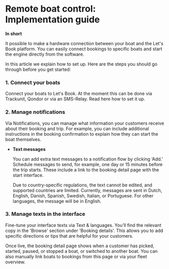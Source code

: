 # Remote boat control: Implementation guide

**In short**

It possible to make a hardware connection between your boat and the Let's Book platform. You can easily connect bookings to specific boats and start the engine directly from the software.

In this article we explain how to set up. Here are the steps you should go through before you get started:

### **1. Connect your boats**

Connect your boats to Let's Book. At the moment this can be done via Trackunit, Qondor or via an SMS-Relay. Read here how to set it up.

### **2. Manage notifications**

Via Notifications, you can manage what information your customers receive about their booking and trip. For example, you can include additional instructions in the booking confirmation to explain how they can start the boat themselves.

- **Text messages**

    You can add extra text messages to a notification flow by clicking ‘Add.’ Schedule messages to send, for example, one day or 15 minutes before the trip starts. These include a link to the booking detail page with the start interface.

    Due to country-specific regulations, the text cannot be edited, and supported countries are limited. Currently, messages are sent in Dutch, English, Danish, Spanish, Swedish, Italian, or Portuguese. For other languages, the message will be in English.

### **3. Manage texts in the interface**

Fine-tune your interface texts via Text & languages. You’ll find the relevant copy in the 'Browse' section under 'Booking details'. This allows you to add specific directions or tips that are helpful for your customers.

Once live, the booking detail page shows when a customer has picked, started, paused, or stopped a boat, or switched to another boat. You can also manually link boats to bookings from this page or via your fleet overview.

